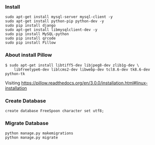 ### Install

	sudo apt-get install mysql-server mysql-client -y  
	sudo apt-get install python-pip python-dev -y  
	sudo pip install django  
	sudo apt-get install libmysqlclient-dev -y  
	sudo pip install MySQL-python  
	sudo pip install qrcode  
	sudo pip install Pillow  

### About install Pillow

	$ sudo apt-get install libtiff5-dev libjpeg8-dev zlib1g-dev \  
		libfreetype6-dev liblcms2-dev libwebp-dev tcl8.6-dev tk8.6-dev python-tk  

Visiting https://pillow.readthedocs.org/en/3.0.0/installation.html#linux-installation  

### Create Database

	create database FreeSpoon character set utf8;

### Migrate Database

	python manage.py makemigrations  
	python manage.py migrate
